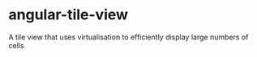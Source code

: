# angular-tile-view
A tile view that uses virtualisation to efficiently display large numbers of cells
